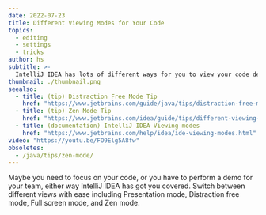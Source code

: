 ```yaml
---
date: 2022-07-23
title: Different Viewing Modes for Your Code
topics:
  - editing
  - settings
  - tricks
author: hs
subtitle: >-
  IntelliJ IDEA has lots of different ways for you to view your code depending on your requirements.
thumbnail: ./thumbnail.png
seealso:
  - title: (tip) Distraction Free Mode Tip
    href: "https://www.jetbrains.com/guide/java/tips/distraction-free-mode/"
  - title: (tip) Zen Mode Tip
    href: "https://www.jetbrains.com/idea/guide/tips/different-viewing-modes/"
  - title: (documentation) IntelliJ IDEA Viewing modes
    href: "https://www.jetbrains.com/help/idea/ide-viewing-modes.html"
video: "https://youtu.be/FO9Elg5A8fw"
obsoletes:
  - /java/tips/zen-mode/
---
```


Maybe you need to focus on your code, or you have to perform a demo for your team, either way IntelliJ IDEA has got you covered. Switch between different views with ease including Presentation mode, Distraction free mode, Full screen mode, and Zen mode.
